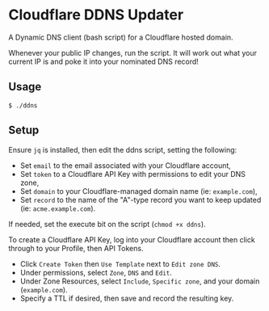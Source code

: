 # Cloudflare DDNS Updater

A Dynamic DNS client (bash script) for a Cloudflare hosted domain.

Whenever your public IP changes, run the script. It will work out what your current IP is and poke it into your nominated DNS record!

## Usage

```
$ ./ddns
```

## Setup

Ensure `jq` is installed, then edit the ddns script, setting the following:
* Set `email` to the email associated with your Cloudflare account,
* Set `token` to a Cloudflare API Key with permissions to edit your DNS zone,
* Set `domain` to your Cloudflare-managed domain name (ie: `example.com`),
* Set `record` to the name of the "A"-type record you want to keep updated (ie: `acme.example.com`).

If needed, set the execute bit on the script (`chmod +x ddns`).

To create a Cloudflare API Key, log into your Cloudflare account then click through to your Profile, then API Tokens. 
* Click `Create Token` then `Use Template` next to `Edit zone DNS`.  
* Under permissions, select `Zone`, `DNS` and `Edit`.  
* Under Zone Resources, select `Include`, `Specific zone`, and your domain (`example.com`).  
* Specify a TTL if desired, then save and record the resulting key.

